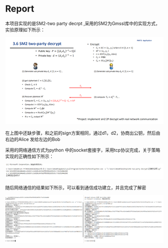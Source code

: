# Report

  本项目实现的是SM2-two party decrpt ,采用的SM2为Gmssl库中的实现方式，实验原理如下所示：

![](pics/原理.png)

在上图中还缺步骤，和之前的sign方案相同，通过d1，d2，协商出公钥，然后由右边的Alice 发给左边的Bob

采用的网络通信方式为python 中的socket套接字，采用tcp协议完成，关于策略实现的正确性如下所示：

![img](pics/正确性.png)

随后网络通信的结果如下所示，可以看到通信成功建立，并且完成了解密

![img](pics/网络通信.png)